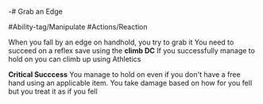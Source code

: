 -# Grab an Edge

#Ability-tag/Manipulate 
#Actions/Reaction 


When you fall by an edge on handhold, you try to grab it
You need to succeed on a reflex save using the **climb DC**
If you successfully manage to hold on you can climb up using Athletics 

**Critical Succcess** You manage to hold on even if you don't have a free hand using an applicable item. You take damage based on how for you fell but you treat it as if you fell 